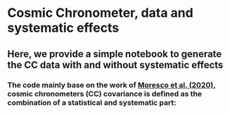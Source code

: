 # Cosmic Chronometer, data and systematic effects

## Here, we provide a simple notebook to generate the CC data with and without systematic effects

### The code mainly base on the work of <a href="https://ui.adsabs.harvard.edu/abs/2020ApJ...898...82M/abstract">Moresco et al. (2020)</a>, cosmic chronometers (CC) covariance is defined as the combination of a statistical and systematic part:

